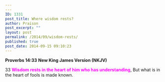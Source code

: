 ```yaml
---
---
ID: 1331
post_title: Where wisdom rests?
author: Praison
post_excerpt: ""
layout: post
permalink: /2014/09/wisdom-rests/
published: true
post_date: 2014-09-15 09:10:23
---
```

<strong>Proverbs 14:33</strong>
<strong> New King James Version (NKJV)</strong>

33 <span style="color: #ff00ff;"><strong>Wisdom rests in the heart of him who has understanding</strong></span>,
But what is in the heart of fools is made known.